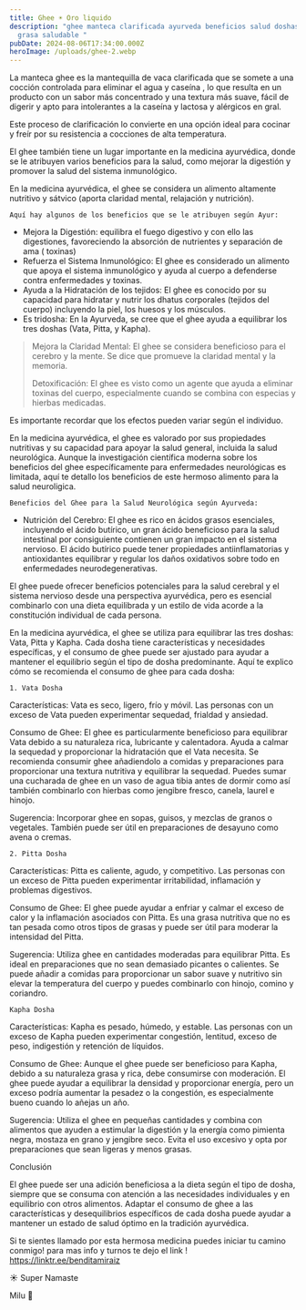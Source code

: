 ```yaml
---
title: Ghee ☀️ Oro liquido
description: "ghee manteca clarificada ayurveda beneficios salud doshas integral
  grasa saludable "
pubDate: 2024-08-06T17:34:00.000Z
heroImage: /uploads/ghee-2.webp
---
```

La manteca ghee es la  mantequilla de vaca clarificada que se somete a una cocción controlada para eliminar el agua y caseína , lo que resulta en un producto con un sabor más concentrado y una textura más suave, fácil de digerir y apto para intolerantes a la caseína y lactosa y alérgicos en gral. 

Este proceso de clarificación lo convierte en una opción ideal para cocinar y freír por su resistencia a cocciones de alta temperatura.

El ghee también tiene un lugar importante en la medicina ayurvédica, donde se le atribuyen varios beneficios para la salud, como mejorar la digestión y promover la salud del sistema inmunológico.

En la medicina ayurvédica, el ghee se considera un alimento altamente nutritivo y sátvico (aporta claridad mental, relajación y nutrición). 

`Aquí hay algunos de los beneficios que se le atribuyen según Ayur:`

* Mejora la Digestión: equilibra el fuego digestivo y con ello las digestiones, favoreciendo la absorción de nutrientes y separación de ama ( toxinas)
* Refuerza el Sistema Inmunológico: El ghee es considerado un alimento que apoya el sistema inmunológico y ayuda al cuerpo a defenderse contra enfermedades y toxinas.
* Ayuda a la Hidratación de los tejidos: El ghee es conocido por su capacidad para hidratar y nutrir los dhatus corporales (tejidos del cuerpo) incluyendo la piel, los huesos y los músculos.
* Es tridosha: En la Ayurveda, se cree que el ghee ayuda a equilibrar los tres doshas (Vata, Pitta, y Kapha).

> Mejora la Claridad Mental: El ghee se considera beneficioso para el cerebro y la mente. Se dice que promueve la claridad mental y la memoria.
>
> Detoxificación: El ghee es visto como un agente que ayuda a eliminar toxinas del cuerpo, especialmente cuando se combina con especias y hierbas medicadas.

Es importante recordar que los efectos pueden variar según el individuo.

En la medicina ayurvédica, el ghee es valorado por sus propiedades nutritivas y su capacidad para apoyar la salud general, incluida la salud neurológica. Aunque la investigación científica moderna sobre los beneficios del ghee específicamente para enfermedades neurológicas es limitada, aquí te detallo los beneficios de este hermoso alimento para la salud neuroligica.

`Beneficios del Ghee para la Salud Neurológica según Ayurveda:`

* Nutrición del Cerebro: El ghee es rico en ácidos grasos esenciales, incluyendo el ácido butírico, un gran ácido beneficioso para la salud intestinal por consiguiente contienen un gran impacto en el sistema nervioso. El ácido butírico puede tener propiedades antiinflamatorias y antioxidantes equilibrar y regular los daños oxidativos sobre todo en enfermedades neurodegenerativas.

El ghee puede ofrecer beneficios potenciales para la salud cerebral y el sistema nervioso desde una perspectiva ayurvédica, pero es esencial combinarlo con una dieta equilibrada y un estilo de vida acorde a la constitución individual de cada persona. 

En la medicina ayurvédica, el ghee se utiliza para equilibrar las tres doshas: Vata, Pitta y Kapha. Cada dosha tiene características y necesidades específicas, y el consumo de ghee puede ser ajustado para ayudar a mantener el equilibrio según el tipo de dosha predominante. Aquí te explico cómo se recomienda el consumo de ghee para cada dosha:

`1. Vata Dosha`

Características: Vata es seco, ligero, frío y móvil. Las personas con un exceso de Vata pueden experimentar sequedad, frialdad y ansiedad.

Consumo de Ghee: El ghee es particularmente beneficioso para equilibrar Vata debido a su naturaleza rica, lubricante y calentadora. Ayuda a calmar la sequedad y proporcionar la hidratación que el Vata necesita. Se recomienda consumir ghee añadiendolo a comidas y preparaciones para proporcionar una textura nutritiva  y equilibrar la sequedad. Puedes sumar una cucharada de ghee en un vaso de agua tibia antes de dormir como así también combinarlo con hierbas como jengibre fresco, canela, laurel e hinojo.

Sugerencia: Incorporar ghee en sopas, guisos, y mezclas de granos o vegetales. También puede ser útil en preparaciones de desayuno como avena o cremas.

`2. Pitta Dosha`

Características: Pitta es caliente, agudo, y competitivo. Las personas con un exceso de Pitta pueden experimentar irritabilidad, inflamación y problemas digestivos.

Consumo de Ghee: El ghee puede ayudar a enfriar y calmar el exceso de calor y la inflamación asociados con Pitta. Es una grasa nutritiva que no es tan pesada como otros tipos de grasas y puede ser útil para moderar la intensidad del Pitta.

Sugerencia: Utiliza ghee en cantidades moderadas para equilibrar Pitta. Es ideal en preparaciones que no sean demasiado picantes o calientes. Se puede añadir a comidas para proporcionar un sabor suave y nutritivo sin elevar la temperatura del cuerpo y puedes combinarlo con hinojo, comino y coriandro.

`Kapha Dosha`

Características: Kapha es pesado, húmedo, y estable. Las personas con un exceso de Kapha pueden experimentar congestión, lentitud, exceso de peso, indigestión y retención de líquidos.

Consumo de Ghee: Aunque el ghee puede ser beneficioso para Kapha, debido a su naturaleza grasa y rica, debe consumirse con moderación. El ghee puede ayudar a equilibrar la densidad y proporcionar energía, pero un exceso podría aumentar la pesadez o la congestión, es especialmente bueno cuando lo añejas un año.

Sugerencia: Utiliza el ghee en pequeñas cantidades y combina con alimentos que ayuden a estimular la digestión y la energía como pimienta negra, mostaza en grano y jengibre seco. Evita el uso excesivo y opta por preparaciones que sean ligeras y menos grasas.

Conclusión

El ghee puede ser una adición beneficiosa a la dieta según el tipo de dosha, siempre que se consuma con atención a las necesidades individuales y en equilibrio con otros alimentos. Adaptar el consumo de ghee a las características y desequilibrios específicos de cada dosha puede ayudar a mantener un estado de salud óptimo en la tradición ayurvédica. 

Si te sientes llamado por esta hermosa medicina puedes iniciar tu camino conmigo!  para mas info y turnos te dejo el link ! <https://linktr.ee/benditamiraiz>

☀️  Super Namaste 

Milu 🪻
